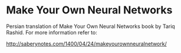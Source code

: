 # Make Your Own Neural Networks
Persian translation of Make Your Own Neural Networks book by Tariq Rashid. For more information refer to:

http://saberynotes.com/1400/04/24/makeyourownneuralnetwork/
